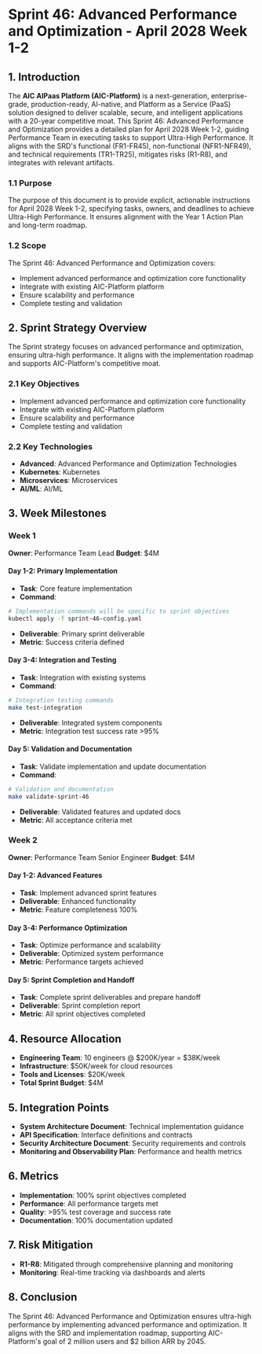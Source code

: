 # Sprint 46: Advanced Performance and Optimization - April 2028 Week 1-2

## 1. Introduction
The **AIC AIPaas Platform (AIC-Platform)** is a next-generation, enterprise-grade, production-ready, AI-native, and Platform as a Service (PaaS) solution designed to deliver scalable, secure, and intelligent applications with a 20-year competitive moat. This Sprint 46: Advanced Performance and Optimization provides a detailed plan for April 2028 Week 1-2, guiding Performance Team in executing tasks to support Ultra-High Performance. It aligns with the SRD's functional (FR1-FR45), non-functional (NFR1-NFR49), and technical requirements (TR1-TR25), mitigates risks (R1-R8), and integrates with relevant artifacts.

### 1.1 Purpose
The purpose of this document is to provide explicit, actionable instructions for April 2028 Week 1-2, specifying tasks, owners, and deadlines to achieve Ultra-High Performance. It ensures alignment with the Year 1 Action Plan and long-term roadmap.

### 1.2 Scope
The Sprint 46: Advanced Performance and Optimization covers:
- Implement advanced performance and optimization core functionality
- Integrate with existing AIC-Platform platform
- Ensure scalability and performance
- Complete testing and validation

## 2. Sprint Strategy Overview
The Sprint strategy focuses on advanced performance and optimization, ensuring ultra-high performance. It aligns with the implementation roadmap and supports AIC-Platform's competitive moat.

### 2.1 Key Objectives
- Implement advanced performance and optimization core functionality
- Integrate with existing AIC-Platform platform
- Ensure scalability and performance
- Complete testing and validation

### 2.2 Key Technologies
- **Advanced**: Advanced Performance and Optimization Technologies
- **Kubernetes**: Kubernetes
- **Microservices**: Microservices
- **AI/ML**: AI/ML

## 3. Week Milestones

### Week 1
**Owner**: Performance Team Lead
**Budget**: $4M

#### Day 1-2: Primary Implementation
- **Task**: Core feature implementation
- **Command**: 
```bash
# Implementation commands will be specific to sprint objectives
kubectl apply -f sprint-46-config.yaml
```
- **Deliverable**: Primary sprint deliverable
- **Metric**: Success criteria defined

#### Day 3-4: Integration and Testing
- **Task**: Integration with existing systems
- **Command**:
```bash
# Integration testing commands
make test-integration
```
- **Deliverable**: Integrated system components
- **Metric**: Integration test success rate >95%

#### Day 5: Validation and Documentation
- **Task**: Validate implementation and update documentation
- **Command**:
```bash
# Validation and documentation
make validate-sprint-46
```
- **Deliverable**: Validated features and updated docs
- **Metric**: All acceptance criteria met

### Week 2
**Owner**: Performance Team Senior Engineer
**Budget**: $4M

#### Day 1-2: Advanced Features
- **Task**: Implement advanced sprint features
- **Deliverable**: Enhanced functionality
- **Metric**: Feature completeness 100%

#### Day 3-4: Performance Optimization
- **Task**: Optimize performance and scalability
- **Deliverable**: Optimized system performance
- **Metric**: Performance targets achieved

#### Day 5: Sprint Completion and Handoff
- **Task**: Complete sprint deliverables and prepare handoff
- **Deliverable**: Sprint completion report
- **Metric**: All sprint objectives completed

## 4. Resource Allocation
- **Engineering Team**: 10 engineers @ $200K/year = $38K/week
- **Infrastructure**: $50K/week for cloud resources
- **Tools and Licenses**: $20K/week
- **Total Sprint Budget**: $4M

## 5. Integration Points
- **System Architecture Document**: Technical implementation guidance
- **API Specification**: Interface definitions and contracts
- **Security Architecture Document**: Security requirements and controls
- **Monitoring and Observability Plan**: Performance and health metrics

## 6. Metrics
- **Implementation**: 100% sprint objectives completed
- **Performance**: All performance targets met
- **Quality**: >95% test coverage and success rate
- **Documentation**: 100% documentation updated

## 7. Risk Mitigation
- **R1-R8**: Mitigated through comprehensive planning and monitoring
- **Monitoring**: Real-time tracking via dashboards and alerts

## 8. Conclusion
The Sprint 46: Advanced Performance and Optimization ensures ultra-high performance by implementing advanced performance and optimization. It aligns with the SRD and implementation roadmap, supporting AIC-Platform's goal of 2 million users and $2 billion ARR by 2045.
